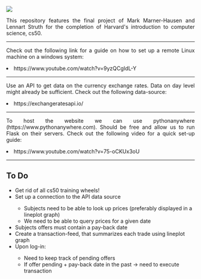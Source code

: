 ![](https://github.com/MarkMH/cs50_finalp/blob/08be1730c165808fa61f26aa3e5520fb72a59ba9/images/banner_blanco.jpg)


<p align="justify" style="text-align:justify"> This repository features the final project of Mark Marner-Hausen and Lennart Struth for the completion of Harvard's introduction to computer science, cs50. <p>

---

<p align="justify" style="text-align:justify"> Check out the following link for a guide on how to set up a remote Linux machine on a windows system: 
<br><li>https://www.youtube.com/watch?v=9yzQCgIdL-Y</li><p>

---

<p align="justify" style="text-align:justify"> Use an API to get data on the currency exchange rates. Data on day level might already be sufficient. Check out the following data-source: 
<br><li>https://exchangeratesapi.io/</li><p>

---

<p align="justify" style="text-align:justify"> To host the website we can use pythonanywhere (https://www.pythonanywhere.com). Should be free and allow us to run Flask on their servers. Check out the following video for a quick set-up guide: 
<br> <li>https://www.youtube.com/watch?v=75-oCKUx3oU</li><p>

---

## To Do 
<p align="justify" style="text-align:justify"> 
<ul>
<li>Get rid of all cs50 training wheels!</li>
<li>Set up a connection to the API data source</li>
    <ul>
    <li>Subjects need to be able to look up prices (preferably displayed in a lineplot graph)</li>
    <li>We need to be able to query prices for a given date </li>
    </ul>
<li>Subjects offers must contain a pay-back date </li>
<li>Create a transaction-feed, that summarizes each trade using lineplot graph </li>
<li>Upon log-in:</li>
    <ul>
    <li>Need to keep track of pending offers </li>
    <li>If offer pending + pay-back date in the past -> need to execute transaction</li>
    </ul>
</ul>
<p>